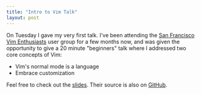```yaml
---
title: "Intro to Vim Talk"
layout: post
---
```


On Tuesday I gave my very first talk. I've been attending the [San Francisco Vim
Enthusiasts] user group for a few months now, and was given the opportunity to
give a 20 minute "beginners" talk where I addressed two core concepts of Vim:

- Vim's normal mode is a language
- Embrace customization

Feel free to check out the [slides]. Their source is also on [GitHub].

[San Francisco Vim Enthusiasts]: https://groups.google.com/forum/#!forum/vimsf
[slides]: /talks/intro-to-vim
[GitHub]: https://github.com/captbaritone/intro-to-vim
